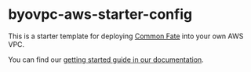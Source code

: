 # byovpc-aws-starter-config

This is a starter template for deploying [Common Fate](https://commonfate.io) into your own AWS VPC.

You can find our [getting started guide in our documentation](https://docs.commonfate.io/setup/deploy).
